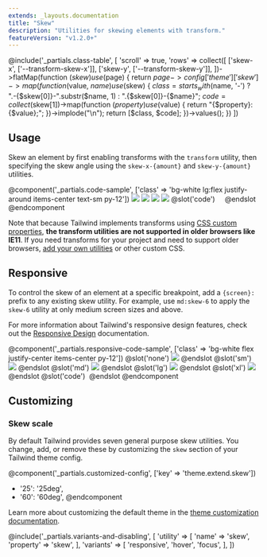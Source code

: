 ```yaml
---
extends: _layouts.documentation
title: "Skew"
description: "Utilities for skewing elements with transform."
featureVersion: "v1.2.0+"
---
```


@include('_partials.class-table', [
  'scroll' => true,
  'rows' => collect([
    ['skew-x', ['--transform-skew-x']],
    ['skew-y', ['--transform-skew-y']],
  ])->flatMap(function ($skew) use ($page) {
    return $page->config['theme']['skew']->map(function ($value, $name) use ($skew) {
      $class = starts_with($name, '-')
        ? ".-{$skew[0]}-".substr($name, 1)
        : ".{$skew[0]}-{$name}";
      $code = collect($skew[1])->map(function ($property) use ($value) {
        return "{$property}: {$value};";
      })->implode("\n");
      return [$class, $code];
    })->values();
  })
])

## Usage

Skew an element by first enabling transforms with the `transform` utility, then specifying the skew angle using the `skew-x-{amount}` and `skew-y-{amount}` utilities.

@component('_partials.code-sample', ['class' => 'bg-white lg:flex justify-around items-center text-sm py-12'])
<img class="h-16 w-16 rounded transform skew-y-0" src="https://images.unsplash.com/photo-1472099645785-5658abf4ff4e?ixlib=rb-1.2.1&ixid=eyJhcHBfaWQiOjEyMDd9&auto=format&fit=facearea&facepad=2&w=256&h=256&q=80">
<img class="h-16 w-16 rounded transform skew-y-3" src="https://images.unsplash.com/photo-1472099645785-5658abf4ff4e?ixlib=rb-1.2.1&ixid=eyJhcHBfaWQiOjEyMDd9&auto=format&fit=facearea&facepad=2&w=256&h=256&q=80">
<img class="h-16 w-16 rounded transform skew-y-6" src="https://images.unsplash.com/photo-1472099645785-5658abf4ff4e?ixlib=rb-1.2.1&ixid=eyJhcHBfaWQiOjEyMDd9&auto=format&fit=facearea&facepad=2&w=256&h=256&q=80">
<img class="h-16 w-16 rounded transform skew-y-12" src="https://images.unsplash.com/photo-1472099645785-5658abf4ff4e?ixlib=rb-1.2.1&ixid=eyJhcHBfaWQiOjEyMDd9&auto=format&fit=facearea&facepad=2&w=256&h=256&q=80">
@slot('code')
<img class="transform skew-y-0 ...">
<img class="transform skew-y-3 ...">
<img class="transform skew-y-6 ...">
<img class="transform skew-y-12 ...">
@endslot
@endcomponent

Note that because Tailwind implements transforms using [CSS custom properties](https://developer.mozilla.org/en-US/docs/Web/CSS/Using_CSS_custom_properties), **the transform utilities are not supported in older browsers like IE11**. If you need transforms for your project and need to support older browsers, [add your own utilities](/docs/adding-new-utilities) or other custom CSS.

## Responsive

To control the skew of an element at a specific breakpoint, add a `{screen}:` prefix to any existing skew utility. For example, use `md:skew-6` to apply the `skew-6` utility at only medium screen sizes and above.

For more information about Tailwind's responsive design features, check out the [Responsive Design](/docs/responsive-design) documentation.

@component('_partials.responsive-code-sample', ['class' => 'bg-white flex justify-center items-center py-12'])
@slot('none')
<img class="h-16 w-16 rounded transform skew-y-0" src="https://images.unsplash.com/photo-1472099645785-5658abf4ff4e?ixlib=rb-1.2.1&ixid=eyJhcHBfaWQiOjEyMDd9&auto=format&fit=facearea&facepad=2&w=256&h=256&q=80">
@endslot
@slot('sm')
<img class="h-16 w-16 rounded transform skew-y-12" src="https://images.unsplash.com/photo-1472099645785-5658abf4ff4e?ixlib=rb-1.2.1&ixid=eyJhcHBfaWQiOjEyMDd9&auto=format&fit=facearea&facepad=2&w=256&h=256&q=80">
@endslot
@slot('md')
<img class="h-16 w-16 rounded transform -skew-y-12" src="https://images.unsplash.com/photo-1472099645785-5658abf4ff4e?ixlib=rb-1.2.1&ixid=eyJhcHBfaWQiOjEyMDd9&auto=format&fit=facearea&facepad=2&w=256&h=256&q=80">
@endslot
@slot('lg')
<img class="h-16 w-16 rounded transform skew-x-6" src="https://images.unsplash.com/photo-1472099645785-5658abf4ff4e?ixlib=rb-1.2.1&ixid=eyJhcHBfaWQiOjEyMDd9&auto=format&fit=facearea&facepad=2&w=256&h=256&q=80">
@endslot
@slot('xl')
<img class="h-16 w-16 rounded transform -skew-x-6" src="https://images.unsplash.com/photo-1472099645785-5658abf4ff4e?ixlib=rb-1.2.1&ixid=eyJhcHBfaWQiOjEyMDd9&auto=format&fit=facearea&facepad=2&w=256&h=256&q=80">
@endslot
@slot('code')
<img class="transform none:skew-y-0 sm:skew-y-12 md:-skew-y-12 lg:skew-x-6 xl:-skew-x-6...">
@endslot
@endcomponent

## Customizing

### Skew scale

By default Tailwind provides seven general purpose skew utilities. You change, add, or remove these by customizing the `skew` section of your Tailwind theme config.

@component('_partials.customized-config', ['key' => 'theme.extend.skew'])
+ '25': '25deg',
+ '60': '60deg',
@endcomponent

Learn more about customizing the default theme in the [theme customization documentation](/docs/theme#customizing-the-default-theme).

@include('_partials.variants-and-disabling', [
    'utility' => [
        'name' => 'skew',
        'property' => 'skew',
    ],
    'variants' => [
        'responsive',
        'hover',
        'focus',
    ],
])

